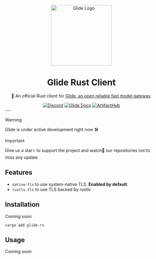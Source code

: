 <div align="center">
    <img loading="lazy" src="https://github.com/EinStack/glide-python/blob/main/docs/glide_logo.png?raw=1" alt="Glide Logo" width="200px" height="200px" />
    <h1>Glide Rust Client</h1>
    <p>🦀 An official Rust client for <a href="https://github.com/EinStack/glide">Glide, an open reliable fast model gateway</a>.</p>
    <a href="https://discord.gg/pt53Ej7rrc"><img src="https://img.shields.io/discord/1181281407813828710" alt="Discord" /></a>
    <a href="https://glide.einstack.ai/"><img src="https://img.shields.io/badge/build-view-violet%20?style=flat&logo=books&label=docs&link=https%3A%2F%2Fglide.einstack.ai%2F" alt="Glide Docs" /></a>
    <a href="https://artifacthub.io/packages/helm/einstack/glide"><img src="https://img.shields.io/endpoint?url=https://artifacthub.io/badge/repository/einstack" alt="ArtifactHub" /></a>
</div>
---

> [!Warning]
> Glide is under active development right now 🛠️

> [!Important]
> Give us a star⭐ to support the project and watch👀 our repositories not to miss any update

## Features

- `native-tls` to use system-native TLS. **Enabled by default**.
- `rustls-tls` to use TLS backed by rustls .

## Installation

Coming soon

```
cargo add glide-rs
```

## Usage

Coming soon
